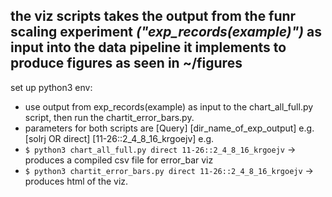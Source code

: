 ## the viz scripts takes the output from the funr scaling experiment *("exp_records(example)")* as input into the data pipeline it implements to produce figures as seen in ~/figures

set up python3 env:
- use output from exp_records(example) as input to the chart_all_full.py script, then run the chartit_error_bars.py.
- parameters for both scripts are [Query] [dir_name_of_exp_output] e.g. [solrj OR direct] [11-26::2_4_8_16_krgoejv]
e.g.
- `$ python3 chart_all_full.py direct 11-26::2_4_8_16_krgoejv`
  -> produces a compiled csv file for error_bar viz
- `$ python3 chartit_error_bars.py direct 11-26::2_4_8_16_krgoejv`
  -> produces html of the viz. 
